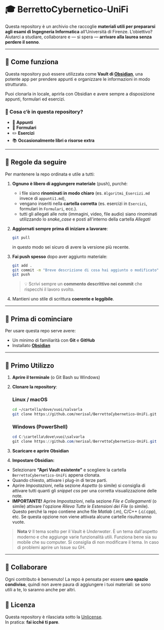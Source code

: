 # 🎓 BerrettoCybernetico-UniFi

Questa repository è un archivio che raccoglie **materiali utili per prepararsi agli esami di Ingegneria Informatica** all’Università di Firenze.
L’obiettivo? Aiutarci a studiare, collaborare e — si spera — **arrivare alla laurea senza perdere il senno**.

---

## 📌 Come funziona

Questa repository può essere utilizzata come **Vault di [Obsidian](https://obsidian.md/)**, una potente app per prendere appunti e organizzare le informazioni in modo strutturato.

Puoi clonarla in locale, aprirla con Obsidian e avere sempre a disposizione appunti, formulari ed esercizi.

### 📂 Cosa c’è in questa repository?

- 📝 **Appunti**
- 📑 **Formulari**
- ✏️ **Esercizi**
- 📚 **Occasionalmente libri o risorse extra**

---

## 📖 Regole da seguire

Per mantenere la repo ordinata e utile a tutti:

1. **Ognuno è libero di aggiungere materiale** (push), purché:

   * i file siano **rinominati in modo chiaro** (es. `Algoritmi_Esercizi.md` invece di `appunti1.md`),
   * vengano inseriti nella **cartella corretta** (es. esercizi in `Esercizi`, formulari in `Formulari`, ecc.).
   * tutti gli allegati alle note (immagini, video, file audio) siano rinominati utilizzando lo _snake_case_ e posti all'interno della cartella _Allegati_
2. **Aggiornati sempre prima di iniziare a lavorare**:

   ```bash
   git pull
   ```

   in questo modo sei sicuro di avere la versione più recente.
3. **Fai push spesso** dopo aver aggiunto materiale:

   ```bash
   git add .
   git commit -m "Breve descrizione di cosa hai aggiunto o modificato"
   git push
   ```

   > 💡 Scrivi sempre un **commento descrittivo nei commit** che rispecchi il lavoro svolto.
4. Mantieni uno stile di scrittura **coerente e leggibile**.

---

## 🚀 Prima di cominciare

Per usare questa repo serve avere:

* Un minimo di familiarità con **Git** e **GitHub**
* Installato **[Obsidian](https://obsidian.md/)**

---

## 🔧 Primo Utilizzo

1. **Aprire il terminale** (o Git Bash su Windows)

2. **Clonare la repository**:

   ### Linux / macOS

   ```bash
   cd ~/cartella/dove/vuoi/salvarla
   git clone https://github.com/nerisal/BerrettoCybernetico-UniFi.git
   ```

   ### Windows (PowerShell)

   ```powershell
   cd C:\cartella\dove\vuoi\salvarla
   git clone https://github.com/nerisal/BerrettoCybernetico-UniFi.git
   ```

3. **Scaricare e aprire Obsidian**

4. **Impostare Obsidian:**

- Selezionare **“Apri Vault esistente”** e scegliere la cartella `BerrettoCybernetico-UniFi` appena clonata.
- Quando chiesto, attivare i plug-in di terze parti.
- Aprire _Impostazioni_, nella sezione _Aspetto_ (o simile) si consiglia di attivare tutti quanti gli _snippet css_ per una corretta visualizzazione delle note.
- **IMPORTANTE!** Aprire _Impostazioni_, nella sezione _File e Collegamenti_ (o simile) attivare l'opzione _Rileva Tutte le Estensioni dei File_ (o simile). Questo perché la repo contiene anche file _Matlab_ (.m), C/C++ (.c/.cpp), etc. Se questa opzione non viene attivata alcune cartelle risulteranno vuote.


> **Nota 💡** Il tema scelto per il Vault è _Underwater_. È un tema dall'aspetto moderno e che aggiunge varie funzionalità utili. Funziona bene sia su mobile che su computer. Si consiglia di non modificare il tema. In caso di problemi aprire un Issue su GH.

---


## 👥 Collaborare

Ogni contributo è benvenuto! La repo è pensata per essere **uno spazio condiviso**, quindi non avere paura di aggiungere i tuoi materiali: se sono utili a te, lo saranno anche per altri.

## 📝 Licenza
Questa repository è rilasciata sotto la [Unlicense](https://unlicense.org/).  
In pratica: **fai icché ti pare**.


